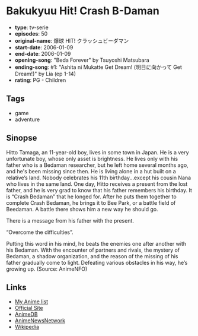 # Bakukyuu Hit! Crash B-Daman

-   **type**: tv-serie
-   **episodes**: 50
-   **original-name**: 爆球 HIT! クラッシュビーダマン
-   **start-date**: 2006-01-09
-   **end-date**: 2006-01-09
-   **opening-song**: "Beda Forever" by Tsuyoshi Matsubara
-   **ending-song**: #1: "Ashita ni Mukatte Get Dream! (明日に向かって Get Dream!)" by Lia (ep 1-14)
-   **rating**: PG - Children

## Tags

-   game
-   adventure

## Sinopse

Hitto Tamaga, an 11-year-old boy, lives in some town in Japan. He is a very unfortunate boy, whose only asset is brightness. He lives only with his father who is a Bedaman researcher, but he left home several months ago, and he's been missing since then. He is living alone in a hut built on a relative’s land. Nobody celebrates his 11th birthday...except his cousin Nana who lives in the same land. One day, Hitto receives a present from the lost father, and he is very grad to know that his father remembers his birthday. It is “Crash Bedaman” that he longed for. After he puts them together to complete Crash Bedaman, he brings it to Bee Park, or a battle field of Beedaman. A battle there shows him a new way he should go.

There is a message from his father with the present.

“Overcome the difficulties”.

Putting this word in his mind, he beats the enemies one after another with his Bedaman. With the encounter of partners and rivals, the mystery of Bedaman, a shadow organization, and the reason of the missing of his father gradually come to light. Defeating various obstacles in his way, he’s growing up. (Source: AnimeNFO)

## Links

-   [My Anime list](https://myanimelist.net/anime/4563/Bakukyuu_Hit_Crash_B-Daman)
-   [Official Site](http://www.tv-tokyo.co.jp/anime/crash_b-daman/)
-   [AnimeDB](http://anidb.info/perl-bin/animedb.pl?show=anime&aid=4127)
-   [AnimeNewsNetwork](http://www.animenewsnetwork.com/encyclopedia/anime.php?id=6465)
-   [Wikipedia](http://ja.wikipedia.org/wiki/爆球Hit!_クラッシュビーダマン)
